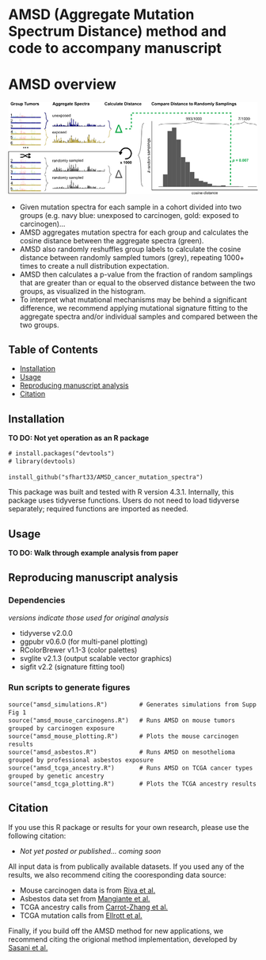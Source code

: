 # AMSD (Aggregate Mutation Spectrum Distance) method and code to accompany manuscript

# AMSD overview

![AMSD method](outputs/Figure1_2025-04-28_AMSD.png)

- Given mutation spectra for each sample in a cohort divided into two groups (e.g. navy blue: unexposed to carcinogen, gold: exposed to carcinogen)...
- AMSD aggregates mutation spectra for each group and calculates the cosine distance between the aggregate spectra (green).
- AMSD also randomly reshuffles group labels to calculate the cosine distance between randomly sampled tumors (grey), repeating 1000+ times to create a null distribution expectation.
- AMSD then calculates a p-value from the fraction of random samplings that are greater than or equal to the observed distance between the two groups, as visualized in the histogram.
- To interpret what mutational mechanisms may be behind a significant difference, we recommend applying mutational signature fitting to the aggregate spectra and/or individual samples and compared between the two groups.





## Table of Contents
- [Installation](#installation)
- [Usage](#usage)
- [Reproducing manuscript analysis](#reproducing-manuscript-analysis)
- [Citation](#citation)





## Installation

**TO DO: Not yet operation as an R package**

```
# install.packages("devtools")
# library(devtools)

install_github("sfhart33/AMSD_cancer_mutation_spectra")
```

This package was built and tested with R version 4.3.1. Internally, this package uses tidyverse functions. Users do not need to load tidyverse separately; required functions are imported as needed.




## Usage

**TO DO: Walk through example analysis from paper**


## Reproducing manuscript analysis

### Dependencies
*versions indicate those used for original analysis*
- tidyverse     v2.0.0
- ggpubr        v0.6.0   (for multi-panel plotting)
- RColorBrewer  v1.1-3   (color palettes)
- svglite       v2.1.3   (output scalable vector graphics)
- sigfit        v2.2     (signature fitting tool)

### Run scripts to generate figures
```
source("amsd_simulations.R")         # Generates simulations from Supp Fig 1
source("amsd_mouse_carcinogens.R")   # Runs AMSD on mouse tumors grouped by carcinogen exposure
source("amsd_mouse_plotting.R")      # Plots the mouse carcinogen results
source("amsd_asbestos.R")            # Runs AMSD on mesothelioma grouped by professional asbestos exposure
source("amsd_tcga_ancestry.R")       # Runs AMSD on TCGA cancer types grouped by genetic ancestry 
source("amsd_tcga_plotting.R")       # Plots the TCGA ancestry results
```

## Citation

If you use this R package or results for your own research, please use the following citation:

- *Not yet posted or published... coming soon*

All input data is from publically available datasets. If you used any of the results, we also recommend citing the cooresponding data source:

- Mouse carcinogen data is from [Riva et al.](https://www.nature.com/articles/s41588-020-0692-4)
- Asbestos data set from [Mangiante et al.](https://www.nature.com/articles/s41588-023-01321-1)
- TCGA ancestry calls from [Carrot-Zhang et al.](https://www.sciencedirect.com/science/article/pii/S1535610820302117?via%3Dihub)
- TCGA mutation calls from [Ellrott et al.](https://www.sciencedirect.com/science/article/pii/S2405471218300966?via%3Dihub)

Finally, if you build off the AMSD method for new applications, we recommend citing the origional method implementation, developed by [Sasani et al.](https://elifesciences.org/articles/89096)

